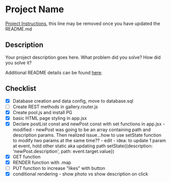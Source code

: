 # Project Name

[Project Instructions](./INSTRUCTIONS.md), this line may be removed once you have updated the README.md

## Description

Your project description goes here. What problem did you solve? How did you solve it?

Additional README details can be found [here](https://github.com/PrimeAcademy/readme-template/blob/master/README.md).

## Checklist
- [x] Database creation and data config, move to database.sql
- [ ] Create REST methods in gallery.router.js
- [x] Create pool.js and install PG
- [x] basic HTML page styling in app.jsx
- [x] Declare postList const and newPost const with set functions in app.jsx -      modified - newPost was going to be an array containing path and description params. Then realized issue...how to use setState function to modify two params at the same time?? - edit - idea: to update 1 param at event, hold other static aka updating path setState({description: 'newPost.description', path: event.target.value})
- [x] GET function
- [x] RENDER function with .map
- [ ] PUT function to increase "likes" with button
- [x] conditional rendering - show photo vs show description on click